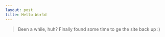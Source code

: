 ```yaml
---
layout: post
title: Hello World
---
```


> Been a while, huh? Finally found some time to ge the site back up :)

<amp-img width="565" height="240" layout="responsive" src="https://img.pandawhale.com/post-43991-hell-its-about-time-gif-Imgur-4XAw.gif"></amp-img>

